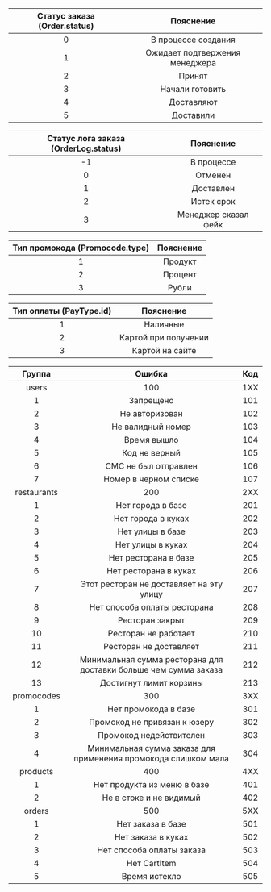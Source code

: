 | Статус заказа (Order.status) |            Пояснение           |
|:----------------------------:|:------------------------------:|
|               0              | В процессе создания            |
|               1              | Ожидает подтвержения менеджера |
|               2              | Принят                         |
|               3              | Начали готовить                |
|               4              | Доставляют                     |
|               5              | Доставили                      |

| Статус лога заказа (OrderLog.status) |       Пояснение      |
|:------------------------------------:|:--------------------:|
|                  -1                  | В процессе           |
|                   0                  | Отменен              |
|                   1                  | Доставлен            |
|                   2                  | Истек срок           |
|                   3                  | Менеджер сказал фейк |

| Тип промокода (Promocode.type) | Пояснение |
|:------------------------------:|:---------:|
|                1               | Продукт   |
|                2               | Процент   |
|                3               | Рубли     |

| Тип оплаты (PayType.id) |       Пояснение      |
|:-----------------------:|:--------------------:|
|            1            | Наличные             |
|            2            | Картой при получении |
|            3            | Картой на сайте      |

|    Группа   |                              Ошибка                              | Код |
|:-----------:|:----------------------------------------------------------------:|:---:|
|    users    |                                100                               | 1XX |
|      1      | Запрещено                                                        | 101 |
|      2      | Не авторизован                                                   | 102 |
|      3      | Не валидный номер                                                | 103 |
|      4      | Время вышло                                                      | 104 |
|      5      | Код не верный                                                    | 105 |
|      6      | СМС не был отправлен                                             | 106 |
|      7      | Номер в черном списке                                            | 107 |
| restaurants |                                200                               | 2XX |
|      1      | Нет города в базе                                                | 201 |
|      2      | Нет города в куках                                               | 202 |
|      3      | Нет улицы в базе                                                 | 203 |
|      4      | Нет улицы в куках                                                | 204 |
|      5      | Нет ресторана в базе                                             | 205 |
|      6      | Нет ресторана в куках                                            | 206 |
|      7      | Этот ресторан не доставляет на эту улицу                         | 207 |
|      8      | Нет способа оплаты ресторана                                     | 208 |
|      9      | Ресторан закрыт                                                  | 209 |
|      10     | Ресторан не работает                                             | 210 |
|      11     | Ресторан не доставляет                                           | 211 |
|      12     | Минимальная сумма ресторана для доставки больше чем сумма заказа | 212 |
|      13     | Достигнут лимит корзины                                          | 213 |
|  promocodes |                                300                               | 3XX |
|      1      | Нет промокода в базе                                             | 301 |
|      2      | Промокод не привязан к юзеру                                     | 302 |
|      3      | Промокод недействителен                                          | 303 |
|      4      | Минимальная сумма заказа для применения промокода слишком мала   | 304 |
|   products  |                                400                               | 4XX |
|      1      | Нет продукта из меню в базе                                      | 401 |
|      2      | Не в стоке и не видимый                                          | 402 |
|    orders   |                                500                               | 5XX |
|      1      | Нет заказа в базе                                                | 501 |
|      2      | Нет заказа в куках                                               | 502 |
|      3      | Нет способа оплаты заказа                                        | 503 |
|      4      | Нет CartItem                                                     | 504 |
|      5      | Время истекло                                                    | 505 |